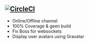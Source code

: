 [![CircleCI](https://circleci.com/gh/geekhub-rails/lesson4.svg?style=svg)](https://circleci.com/gh/geekhub-rails/lesson4)
-

- Online/Offline channel 
- 100% Coverage & geen build
- Fix Boss for websockets
- Display user avatars using Gravatar
